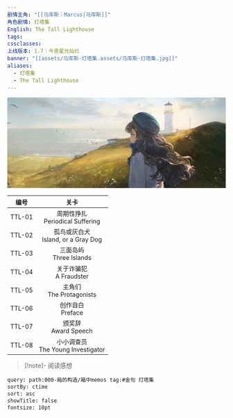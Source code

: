 ```yaml
---
剧情主角: "[[马库斯｜Marcus|马库斯]]"
角色剧情: 灯塔集
English: The Tall Lighthouse
tags: 
cssclasses: 
上线版本: 1.7｜今夜星光灿烂
banner: "[[assets/马库斯·灯塔集.assets/马库斯·灯塔集.jpg]]"
aliases:
  - 灯塔集
  - The Tall Lighthouse
---
```

![](assets/马库斯·灯塔集.assets/1_7_at_chudengtaji3.png)

|  编号  |                  关卡                  |
| :----: | :------------------------------------: |
| TTL-01 |  周期性挣扎<br/>Periodical Suffering   |
| TTL-02 | 孤鸟或灰白犬<br/>Island, or a Gray Dog |
| TTL-03 |       三面岛屿<br/>Three Islands       |
| TTL-04 |       关于诈骗犯<br/>A Fraudster       |
| TTL-05 |      主角们<br/>The Protagonists       |
| TTL-06 |          创作自白<br/>Preface          |
| TTL-07 |        颁奖辞<br/>Award Speech         |
| TTL-08 | 小小调查员<br/>The Young Investigator  |

> [!note]- 阅读感想

~~~~note-gallery
query: path:000-箱的构造/箱中memos tag:#金句 灯塔集
sortBy: ctime
sort: asc
showTitle: false
fontsize: 10pt
~~~~
